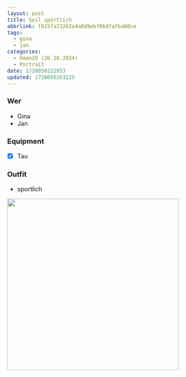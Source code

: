 ```yaml
---
layout: post
title: Seil sportlich
abbrlink: f815fa73262a4a8d9ebf0bdfafba80ce
tags:
  - gina
  - jan
categories:
  - Haan2O (26.10.2024)
  - Portrait
date: 1728050122953
updated: 1728050263125
---
```


### Wer

- Gina
- Jan

### Equipment

- [x] Tau

### Outfit

- sportlich

<img src=":/b187a083fd104c8e93a0f88e0d9e95ee" width="400"/>
